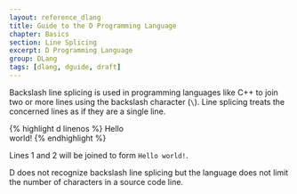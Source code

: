 ```yaml
---
layout: reference_dlang
title: Guide to the D Programming Language
chapter: Basics
section: Line Splicing
excerpt: D Programming Language
group: DLang
tags: [dlang, dguide, draft]
---
```


Backslash line splicing is used in programming languages like C++ to join two or more lines using the backslash character (`\`).
Line splicing treats the concerned lines as if they are a single line.

{% highlight d linenos %}
Hello \
world!
{% endhighlight %}

Lines 1 and 2 will be joined to form `Hello world!`.

D does not recognize backslash line splicing but the language does not limit the number of characters in a source code line.
